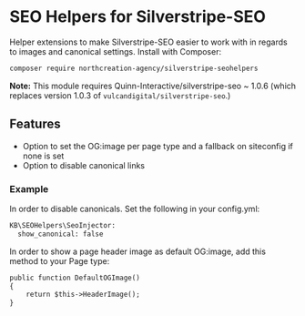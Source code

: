 # SEO Helpers for Silverstripe-SEO

Helper extensions to make Silverstripe-SEO easier to work with in regards to images and canonical settings.
Install with Composer:
```html
composer require northcreation-agency/silverstripe-seohelpers
```


**Note:** This module requires Quinn-Interactive/silverstripe-seo ~ 1.0.6  (which replaces version 1.0.3 of `vulcandigital/silverstripe-seo`.)

## Features

* Option to set the OG:image per page type and a fallback on siteconfig if none is set
* Option to disable canonical links

### Example 

In order to disable canonicals. Set the following in your config.yml:
```html
KB\SEOHelpers\SeoInjector:
  show_canonical: false
```

In order to show a page header image as default OG:image, add this method to your Page type:
```html
public function DefaultOGImage()
{
    return $this->HeaderImage();
}
```

